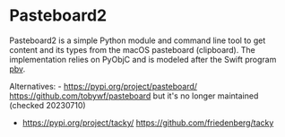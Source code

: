 # Pasteboard2

Pasteboard2 is a simple Python module and command line tool to get content and
its types from the macOS pasteboard (clipboard). The implementation relies on
PyObjC and is modeled after the Swift program [pbv](https://github.com/chee/pbv).

Alternatives:
	- https://pypi.org/project/pasteboard/
	  https://github.com/tobywf/pasteboard
	  but it's no longer maintained (checked 20230710)

  - https://pypi.org/project/tacky/
    https://github.com/friedenberg/tacky

